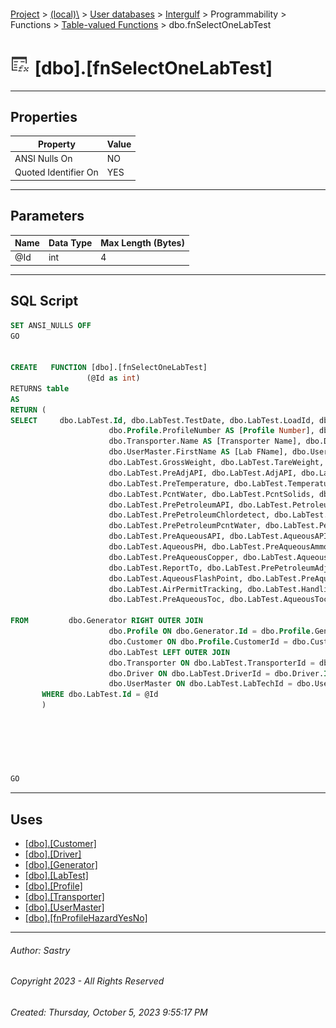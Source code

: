 #### 

[Project](../../../../../../index.md) > [(local)\\](../../../../../index.md) > [User databases](../../../../index.md) > [Intergulf](../../../index.md) > Programmability > Functions > [Table-valued Functions](Table-valued_Functions.md) > dbo.fnSelectOneLabTest

# ![Table-valued Functions](../../../../../../Images/Function_Table32.png) [dbo].[fnSelectOneLabTest]

---

## <a name="#properties"></a>Properties

| Property | Value |
|---|---|
| ANSI Nulls On | NO |
| Quoted Identifier On | YES |


---

## <a name="#parameters"></a>Parameters

| Name | Data Type | Max Length (Bytes) |
|---|---|---|
| @Id | int | 4 |


---

## <a name="#sqlscript"></a>SQL Script

```sql
SET ANSI_NULLS OFF
GO


CREATE   FUNCTION [dbo].[fnSelectOneLabTest]
                 (@Id as int)
RETURNS table
AS
RETURN (
SELECT     dbo.LabTest.Id, dbo.LabTest.TestDate, dbo.LabTest.LoadId, dbo.Customer.Name AS [Customer Name], dbo.Generator.Name AS [Generator Name], 
                      dbo.Profile.ProfileNumber AS [Profile Number], dbo.LabTest.DocumentNumber, dbo.LabTest.DocumentType, dbo.LabTest.TruckNumber, 
                      dbo.Transporter.Name AS [Transporter Name], dbo.Driver.FirstName AS [Driver FName], dbo.Driver.LastName AS [Driver LName], 
                      dbo.UserMaster.FirstName AS [Lab FName], dbo.UserMaster.LastName AS [Lab Lname], dbo.LabTest.StartTime, dbo.LabTest.EndTime, 
                      dbo.LabTest.GrossWeight, dbo.LabTest.TareWeight, dbo.LabTest.Quantity, dbo.LabTest.Units, dbo.LabTest.WeightTicketNumber, 
                      dbo.LabTest.PreAdjAPI, dbo.LabTest.AdjAPI, dbo.LabTest.PreFlashPoint, dbo.LabTest.FlashPoint, dbo.LabTest.PreAPI, dbo.LabTest.API, 
                      dbo.LabTest.PreTemperature, dbo.LabTest.Temperature, dbo.LabTest.WashOut, dbo.LabTest.Compatibility, dbo.LabTest.PcntOil, 
                      dbo.LabTest.PcntWater, dbo.LabTest.PcntSolids, dbo.LabTest.PrePetroleumFlashPoint, dbo.LabTest.PetroleumFlashPoint, 
                      dbo.LabTest.PrePetroleumAPI, dbo.LabTest.PetroleumAPI, dbo.LabTest.PrePetroleumTemp, dbo.LabTest.PetroleumTemp, 
                      dbo.LabTest.PrePetroleumChlordetect, dbo.LabTest.PetroleumChlordetect, dbo.LabTest.PrePetroleumAsh, dbo.LabTest.PetroleumAsh, 
                      dbo.LabTest.PrePetroleumPcntWater, dbo.LabTest.PetroleumPcntWater, dbo.LabTest.PreAqueousCOD, dbo.LabTest.AqueousCOD, 
                      dbo.LabTest.PreAqueousAPI, dbo.LabTest.AqueousAPI, dbo.LabTest.PreAqueousTemp, dbo.LabTest.AqueousTemp, dbo.LabTest.PreAqueousPH, 
                      dbo.LabTest.AqueousPH, dbo.LabTest.PreAqueousAmmonia, dbo.LabTest.AqueousAmmonia, dbo.LabTest.PreAqueousZinc, dbo.LabTest.AqueousZinc, 
                      dbo.LabTest.PreAqueousCopper, dbo.LabTest.AqueousCopper, dbo.LabTest.Notes, dbo.LabTest.Status, dbo.LabTest.StatusDescription, 
                      dbo.LabTest.ReportTo, dbo.LabTest.PrePetroleumAdjAPI, dbo.LabTest.PetroleumAdjAPI, dbo.LabTest.PreAqueousFlashPoint, 
                      dbo.LabTest.AqueousFlashPoint, dbo.LabTest.PreAqueousAdjAPI, dbo.LabTest.AqueousAdjAPI, dbo.LabTest.Location, dbo.LabTest.Destination, 
                      dbo.LabTest.AirPermitTracking, dbo.LabTest.HandlingCode, dbo.LabTest.PcntRags, dbo.LabTest.PrePetroleumPour, dbo.LabTest.PetroleumPour, 
                      dbo.LabTest.PreAqueousToc, dbo.LabTest.AqueousToc, dbo.fnProfileHazardYesNo(dbo.Profile.HTYes) AS Hazard

FROM         dbo.Generator RIGHT OUTER JOIN
                      dbo.Profile ON dbo.Generator.Id = dbo.Profile.GeneratorId LEFT OUTER JOIN
                      dbo.Customer ON dbo.Profile.CustomerId = dbo.Customer.Id RIGHT OUTER JOIN
                      dbo.LabTest LEFT OUTER JOIN
                      dbo.Transporter ON dbo.LabTest.TransporterId = dbo.Transporter.Id LEFT OUTER JOIN
                      dbo.Driver ON dbo.LabTest.DriverId = dbo.Driver.Id LEFT OUTER JOIN
                      dbo.UserMaster ON dbo.LabTest.LabTechId = dbo.UserMaster.UserName ON dbo.Profile.Id = dbo.LabTest.ProfileId
       WHERE dbo.LabTest.Id = @Id
       )






GO

```


---

## <a name="#uses"></a>Uses

* [[dbo].[Customer]](../../../Tables/dbo_Customer.md)
* [[dbo].[Driver]](../../../Tables/dbo_Driver.md)
* [[dbo].[Generator]](../../../Tables/dbo_Generator.md)
* [[dbo].[LabTest]](../../../Tables/dbo_LabTest.md)
* [[dbo].[Profile]](../../../Tables/dbo_Profile.md)
* [[dbo].[Transporter]](../../../Tables/dbo_Transporter.md)
* [[dbo].[UserMaster]](../../../Tables/dbo_UserMaster.md)
* [[dbo].[fnProfileHazardYesNo]](../Scalar-valued_Functions/dbo_fnProfileHazardYesNo.md)


---

###### Author:  Sastry

###### Copyright 2023 - All Rights Reserved

###### Created: Thursday, October 5, 2023 9:55:17 PM

